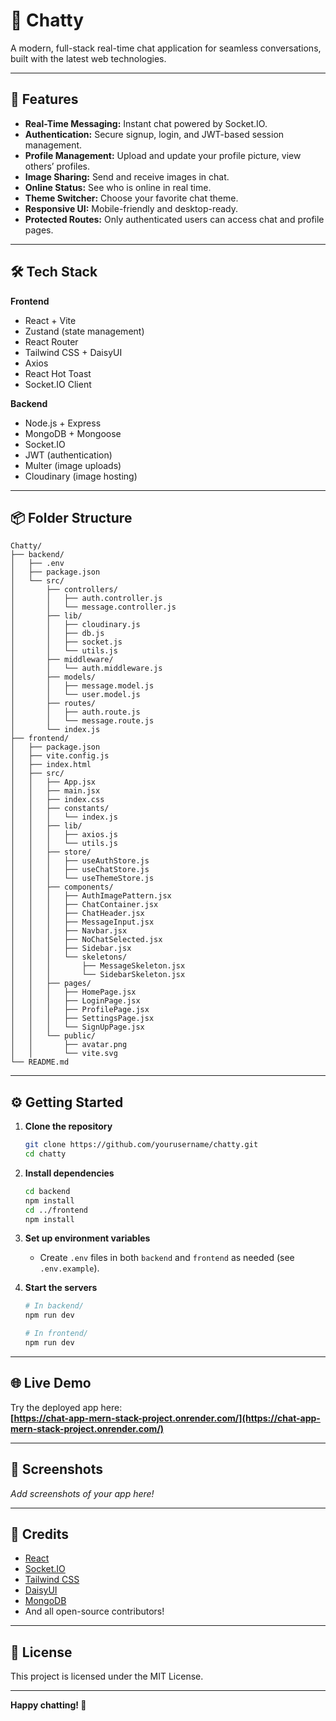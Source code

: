 # 💬 Chatty

A modern, full-stack real-time chat application for seamless conversations, built with the latest web technologies.

---

## 🚀 Features

- **Real-Time Messaging:** Instant chat powered by Socket.IO.
- **Authentication:** Secure signup, login, and JWT-based session management.
- **Profile Management:** Upload and update your profile picture, view others’ profiles.
- **Image Sharing:** Send and receive images in chat.
- **Online Status:** See who is online in real time.
- **Theme Switcher:** Choose your favorite chat theme.
- **Responsive UI:** Mobile-friendly and desktop-ready.
- **Protected Routes:** Only authenticated users can access chat and profile pages.

---

## 🛠️ Tech Stack

**Frontend**
- React + Vite
- Zustand (state management)
- React Router
- Tailwind CSS + DaisyUI
- Axios
- React Hot Toast
- Socket.IO Client

**Backend**
- Node.js + Express
- MongoDB + Mongoose
- Socket.IO
- JWT (authentication)
- Multer (image uploads)
- Cloudinary (image hosting)

---

## 📦 Folder Structure

```
Chatty/
├── backend/
│   ├── .env
│   ├── package.json
│   └── src/
│       ├── controllers/
│       │   ├── auth.controller.js
│       │   └── message.controller.js
│       ├── lib/
│       │   ├── cloudinary.js
│       │   ├── db.js
│       │   ├── socket.js
│       │   └── utils.js
│       ├── middleware/
│       │   └── auth.middleware.js
│       ├── models/
│       │   ├── message.model.js
│       │   └── user.model.js
│       ├── routes/
│       │   ├── auth.route.js
│       │   └── message.route.js
│       └── index.js
├── frontend/
│   ├── package.json
│   ├── vite.config.js
│   ├── index.html
│   ├── src/
│   │   ├── App.jsx
│   │   ├── main.jsx
│   │   ├── index.css
│   │   ├── constants/
│   │   │   └── index.js
│   │   ├── lib/
│   │   │   ├── axios.js
│   │   │   └── utils.js
│   │   ├── store/
│   │   │   ├── useAuthStore.js
│   │   │   ├── useChatStore.js
│   │   │   └── useThemeStore.js
│   │   ├── components/
│   │   │   ├── AuthImagePattern.jsx
│   │   │   ├── ChatContainer.jsx
│   │   │   ├── ChatHeader.jsx
│   │   │   ├── MessageInput.jsx
│   │   │   ├── Navbar.jsx
│   │   │   ├── NoChatSelected.jsx
│   │   │   ├── Sidebar.jsx
│   │   │   └── skeletons/
│   │   │       ├── MessageSkeleton.jsx
│   │   │       └── SidebarSkeleton.jsx
│   │   ├── pages/
│   │   │   ├── HomePage.jsx
│   │   │   ├── LoginPage.jsx
│   │   │   ├── ProfilePage.jsx
│   │   │   ├── SettingsPage.jsx
│   │   │   └── SignUpPage.jsx
│   │   └── public/
│   │       ├── avatar.png
│   │       └── vite.svg
└── README.md
```

---

## ⚙️ Getting Started

1. **Clone the repository**
    ```bash
    git clone https://github.com/yourusername/chatty.git
    cd chatty
    ```

2. **Install dependencies**
    ```bash
    cd backend
    npm install
    cd ../frontend
    npm install
    ```

3. **Set up environment variables**
    - Create `.env` files in both `backend` and `frontend` as needed (see `.env.example`).

4. **Start the servers**
    ```bash
    # In backend/
    npm run dev

    # In frontend/
    npm run dev
    ```

---

## 🌐 Live Demo

Try the deployed app here:  
**[https://chat-app-mern-stack-project.onrender.com/](https://chat-app-mern-stack-project.onrender.com/)**

---

## 📸 Screenshots

_Add screenshots of your app here!_

---

## 🙏 Credits

- [React](https://react.dev/)
- [Socket.IO](https://socket.io/)
- [Tailwind CSS](https://tailwindcss.com/)
- [DaisyUI](https://daisyui.com/)
- [MongoDB](https://www.mongodb.com/)
- And all open-source contributors!

---

## 📄 License

This project is licensed under the MIT License.

---

**Happy chatting! 🚀**